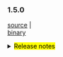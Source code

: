 ### 1.5.0 	

 [source](https://github.com/seata/seata/archive/v1.5.0.zip) |	
 [binary](https://github.com/seata/seata/releases/download/v1.5.0/seata-server-1.5.0.zip) 	

<details>	
  <summary><mark>Release notes</mark></summary>	


  ### Seata 1.5.0	

  Seata 1.5.0 Released.	

  Seata is an easy-to-use, high-performance, open source distributed transaction solution.	

  The version is updated as follows:	

  ### feature：
  - [[#3575](https://github.com/seata/seata/pull/3575)] support the mixed use of different storages of locks and sessions
  - [[#3374](https://github.com/seata/seata/pull/3374)] add a Executor for INSERT ON DUPLICATE KEY UPDATE
  - [[#3722](https://github.com/seata/seata/pull/3722)] add the basic code of distributed lock



  ### bugfix：
  - [[#3686](https://github.com/seata/seata/pull/3686)] fix NPE and wrong cluster name of Apollo
  - [[#3702](https://github.com/seata/seata/pull/3702)] fix some comments



  ### optimize：
  - [[#3678](https://github.com/seata/seata/pull/3678)] supplement missing configuration and new version documents
  - [[#3654](https://github.com/seata/seata/pull/3654)] fix typo,applicationContex -> applicationContext
  - [[#3615](https://github.com/seata/seata/pull/3615)] asynchronous deletion after the transaction is committed
  - [[#3687](https://github.com/seata/seata/pull/3687)] fix the case that could not retry acquire global lock
  - [[#3689](https://github.com/seata/seata/pull/3689)] modify the attribute prefix in the file file.properties
  - [[#3528](https://github.com/seata/seata/pull/3528)] optimize the memory footprint of redis mode
  - [[#3700](https://github.com/seata/seata/pull/3700)] optimize the speed of buildLockKey
  - [[#3588](https://github.com/seata/seata/pull/3588)] optimize the logic of datasource auto proxy
  - [[#3626](https://github.com/seata/seata/pull/3626)] remove repeat change status
  - [[#3713](https://github.com/seata/seata/pull/3713)] unified the default value of enableClientBatchSendRequest

  ### test:	



  Thanks to these contributors for their code commits. Please report an unintended omission.  	
  - [slievrly](https://github.com/slievrly) 
  - [a364176773](https://github.com/a364176773) 
  - [drgnchan](https://github.com/drgnchan) 
  - [caohdgege](https://github.com/caohdgege)
  - [ruanun](https://github.com/ruanun)
  - [huan415](https://github.com/huan415)
  - [h-zhi](https://github.com/h-zhi)
  - [cmonkey](https://github.com/cmonkey)
  - [selfishlover](https://github.com/selfishlover)
  - [13414850431](https://github.com/13414850431)
  - [lightClouds917](https://github.com/lightClouds917)


    

  Also, we receive many valuable issues, questions and advices from our community. Thanks for you all.	

   #### Link	

   - **Seata:** https://github.com/seata/seata  	
   - **Seata-Samples:** https://github.com/seata/seata-samples   	
   - **Release:** https://github.com/seata/seata/releases	
   - **WebSite:** https://seata.io	


</details>
